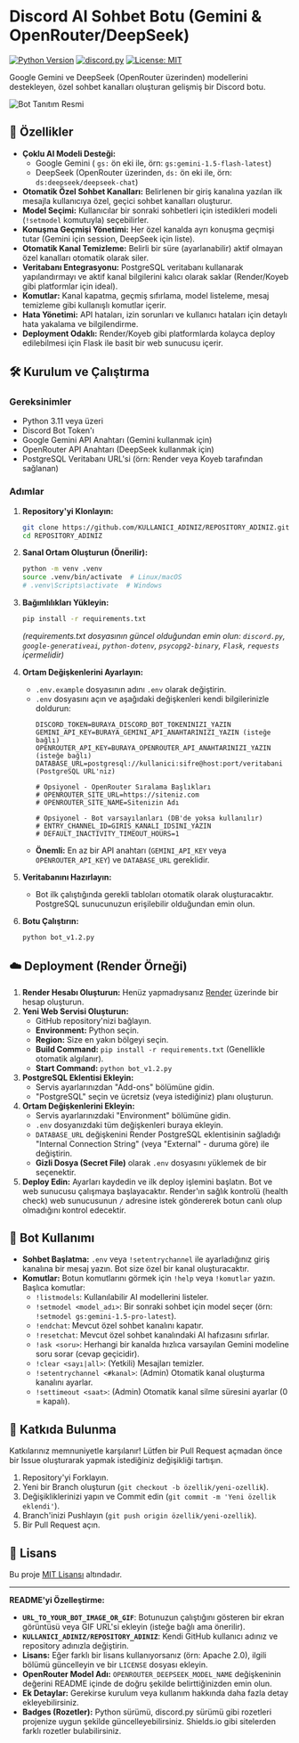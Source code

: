 # Discord AI Sohbet Botu (Gemini & OpenRouter/DeepSeek)

[![Python Version](https://img.shields.io/badge/python-3.11+-blue.svg)](https://www.python.org/downloads/)
[![discord.py](https://img.shields.io/badge/discord.py-2.5.2-7289DA.svg)](https://github.com/Rapptz/discord.py)
[![License: MIT](https://img.shields.io/badge/License-MIT-yellow.svg)](https://opensource.org/licenses/MIT) <!-- veya projenizin lisansı -->

Google Gemini ve DeepSeek (OpenRouter üzerinden) modellerini destekleyen, özel sohbet kanalları oluşturan gelişmiş bir Discord botu.

![Bot Tanıtım Resmi](URL_TO_YOUR_BOT_IMAGE_OR_GIF) <!-- İsteğe bağlı: Botun ekran görüntüsü veya GIF'i -->

## 🚀 Özellikler

*   **Çoklu AI Modeli Desteği:**
    *   Google Gemini ( `gs:` ön eki ile, örn: `gs:gemini-1.5-flash-latest`)
    *   DeepSeek (OpenRouter üzerinden, `ds:` ön eki ile, örn: `ds:deepseek/deepseek-chat`)
*   **Otomatik Özel Sohbet Kanalları:** Belirlenen bir giriş kanalına yazılan ilk mesajla kullanıcıya özel, geçici sohbet kanalları oluşturur.
*   **Model Seçimi:** Kullanıcılar bir sonraki sohbetleri için istedikleri modeli (`!setmodel` komutuyla) seçebilirler.
*   **Konuşma Geçmişi Yönetimi:** Her özel kanalda ayrı konuşma geçmişi tutar (Gemini için session, DeepSeek için liste).
*   **Otomatik Kanal Temizleme:** Belirli bir süre (ayarlanabilir) aktif olmayan özel kanalları otomatik olarak siler.
*   **Veritabanı Entegrasyonu:** PostgreSQL veritabanı kullanarak yapılandırmayı ve aktif kanal bilgilerini kalıcı olarak saklar (Render/Koyeb gibi platformlar için ideal).
*   **Komutlar:** Kanal kapatma, geçmiş sıfırlama, model listeleme, mesaj temizleme gibi kullanışlı komutlar içerir.
*   **Hata Yönetimi:** API hataları, izin sorunları ve kullanıcı hataları için detaylı hata yakalama ve bilgilendirme.
*   **Deployment Odaklı:** Render/Koyeb gibi platformlarda kolayca deploy edilebilmesi için Flask ile basit bir web sunucusu içerir.

## 🛠️ Kurulum ve Çalıştırma

### Gereksinimler

*   Python 3.11 veya üzeri
*   Discord Bot Token'ı
*   Google Gemini API Anahtarı (Gemini kullanmak için)
*   OpenRouter API Anahtarı (DeepSeek kullanmak için)
*   PostgreSQL Veritabanı URL'si (örn: Render veya Koyeb tarafından sağlanan)

### Adımlar

1.  **Repository'yi Klonlayın:**
    ```bash
    git clone https://github.com/KULLANICI_ADINIZ/REPOSITORY_ADINIZ.git
    cd REPOSITORY_ADINIZ
    ```

2.  **Sanal Ortam Oluşturun (Önerilir):**
    ```bash
    python -m venv .venv
    source .venv/bin/activate  # Linux/macOS
    # .venv\Scripts\activate  # Windows
    ```

3.  **Bağımlılıkları Yükleyin:**
    ```bash
    pip install -r requirements.txt
    ```
    *(requirements.txt dosyasının güncel olduğundan emin olun: `discord.py`, `google-generativeai`, `python-dotenv`, `psycopg2-binary`, `Flask`, `requests` içermelidir)*

4.  **Ortam Değişkenlerini Ayarlayın:**
    *   `.env.example` dosyasının adını `.env` olarak değiştirin.
    *   `.env` dosyasını açın ve aşağıdaki değişkenleri kendi bilgilerinizle doldurun:
        ```dotenv
        DISCORD_TOKEN=BURAYA_DISCORD_BOT_TOKENINIZI_YAZIN
        GEMINI_API_KEY=BURAYA_GEMINI_API_ANAHTARINIZI_YAZIN (isteğe bağlı)
        OPENROUTER_API_KEY=BURAYA_OPENROUTER_API_ANAHTARINIZI_YAZIN (isteğe bağlı)
        DATABASE_URL=postgresql://kullanici:sifre@host:port/veritabani (PostgreSQL URL'niz)

        # Opsiyonel - OpenRouter Sıralama Başlıkları
        # OPENROUTER_SITE_URL=https://siteniz.com
        # OPENROUTER_SITE_NAME=Sitenizin Adı

        # Opsiyonel - Bot varsayılanları (DB'de yoksa kullanılır)
        # ENTRY_CHANNEL_ID=GIRIS_KANALI_IDSINI_YAZIN
        # DEFAULT_INACTIVITY_TIMEOUT_HOURS=1
        ```
    *   **Önemli:** En az bir API anahtarı (`GEMINI_API_KEY` veya `OPENROUTER_API_KEY`) ve `DATABASE_URL` gereklidir.

5.  **Veritabanını Hazırlayın:**
    *   Bot ilk çalıştığında gerekli tabloları otomatik olarak oluşturacaktır. PostgreSQL sunucunuzun erişilebilir olduğundan emin olun.

6.  **Botu Çalıştırın:**
    ```bash
    python bot_v1.2.py
    ```

## ☁️ Deployment (Render Örneği)

1.  **Render Hesabı Oluşturun:** Henüz yapmadıysanız [Render](https://render.com/) üzerinde bir hesap oluşturun.
2.  **Yeni Web Servisi Oluşturun:**
    *   GitHub repository'nizi bağlayın.
    *   **Environment:** Python seçin.
    *   **Region:** Size en yakın bölgeyi seçin.
    *   **Build Command:** `pip install -r requirements.txt` (Genellikle otomatik algılanır).
    *   **Start Command:** `python bot_v1.2.py`
3.  **PostgreSQL Eklentisi Ekleyin:**
    *   Servis ayarlarınızdan "Add-ons" bölümüne gidin.
    *   "PostgreSQL" seçin ve ücretsiz (veya istediğiniz) planı oluşturun.
4.  **Ortam Değişkenlerini Ekleyin:**
    *   Servis ayarlarınızdaki "Environment" bölümüne gidin.
    *   `.env` dosyanızdaki tüm değişkenleri buraya ekleyin.
    *   `DATABASE_URL` değişkenini Render PostgreSQL eklentisinin sağladığı "Internal Connection String" (veya "External" - duruma göre) ile değiştirin.
    *   **Gizli Dosya (Secret File)** olarak `.env` dosyasını yüklemek de bir seçenektir.
5.  **Deploy Edin:** Ayarları kaydedin ve ilk deploy işlemini başlatın. Bot ve web sunucusu çalışmaya başlayacaktır. Render'ın sağlık kontrolü (health check) web sunucusunun `/` adresine istek göndererek botun canlı olup olmadığını kontrol edecektir.

## 🤖 Bot Kullanımı

*   **Sohbet Başlatma:** `.env` veya `!setentrychannel` ile ayarladığınız giriş kanalına bir mesaj yazın. Bot size özel bir kanal oluşturacaktır.
*   **Komutlar:** Botun komutlarını görmek için `!help` veya `!komutlar` yazın. Başlıca komutlar:
    *   `!listmodels`: Kullanılabilir AI modellerini listeler.
    *   `!setmodel <model_adı>`: Bir sonraki sohbet için model seçer (örn: `!setmodel gs:gemini-1.5-pro-latest`).
    *   `!endchat`: Mevcut özel sohbet kanalını kapatır.
    *   `!resetchat`: Mevcut özel sohbet kanalındaki AI hafızasını sıfırlar.
    *   `!ask <soru>`: Herhangi bir kanalda hızlıca varsayılan Gemini modeline soru sorar (cevap geçicidir).
    *   `!clear <sayı|all>`: (Yetkili) Mesajları temizler.
    *   `!setentrychannel <#kanal>`: (Admin) Otomatik kanal oluşturma kanalını ayarlar.
    *   `!settimeout <saat>`: (Admin) Otomatik kanal silme süresini ayarlar (0 = kapalı).

## 🤝 Katkıda Bulunma

Katkılarınız memnuniyetle karşılanır! Lütfen bir Pull Request açmadan önce bir Issue oluşturarak yapmak istediğiniz değişikliği tartışın.

1.  Repository'yi Forklayın.
2.  Yeni bir Branch oluşturun (`git checkout -b özellik/yeni-ozellik`).
3.  Değişikliklerinizi yapın ve Commit edin (`git commit -m 'Yeni özellik eklendi'`).
4.  Branch'inizi Pushlayın (`git push origin özellik/yeni-ozellik`).
5.  Bir Pull Request açın.

## 📜 Lisans

Bu proje [MIT Lisansı](LICENSE) <!-- veya projenizin lisans dosyasına link --> altındadır.

---

**README'yi Özelleştirme:**

*   **`URL_TO_YOUR_BOT_IMAGE_OR_GIF`**: Botunuzun çalıştığını gösteren bir ekran görüntüsü veya GIF URL'si ekleyin (isteğe bağlı ama önerilir).
*   **`KULLANICI_ADINIZ/REPOSITORY_ADINIZ`**: Kendi GitHub kullanıcı adınız ve repository adınızla değiştirin.
*   **Lisans:** Eğer farklı bir lisans kullanıyorsanız (örn: Apache 2.0), ilgili bölümü güncelleyin ve bir `LICENSE` dosyası ekleyin.
*   **OpenRouter Model Adı:** `OPENROUTER_DEEPSEEK_MODEL_NAME` değişkeninin değerini README içinde de doğru şekilde belirttiğinizden emin olun.
*   **Ek Detaylar:** Gerekirse kurulum veya kullanım hakkında daha fazla detay ekleyebilirsiniz.
*   **Badges (Rozetler):** Python sürümü, discord.py sürümü gibi rozetleri projenize uygun şekilde güncelleyebilirsiniz. Shields.io gibi sitelerden farklı rozetler bulabilirsiniz.
